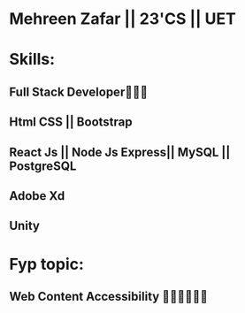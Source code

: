 # Mehreen Zafar || 23'CS || UET 
# Skills:
   ## Full Stack Developer👩🏻‍💻
   ## Html CSS || Bootstrap
   ## React Js || Node Js Express|| MySQL || PostgreSQL
   ## Adobe Xd 
   ## Unity 
# Fyp topic:
   ## Web Content Accessibility 🙅🏻‍♀️🧏🏻‍♀️ 


     

